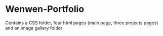 # Wenwen-Portfolio

Contains a CSS folder, four html pages (main page, three projects pages) and an image gallery folder

